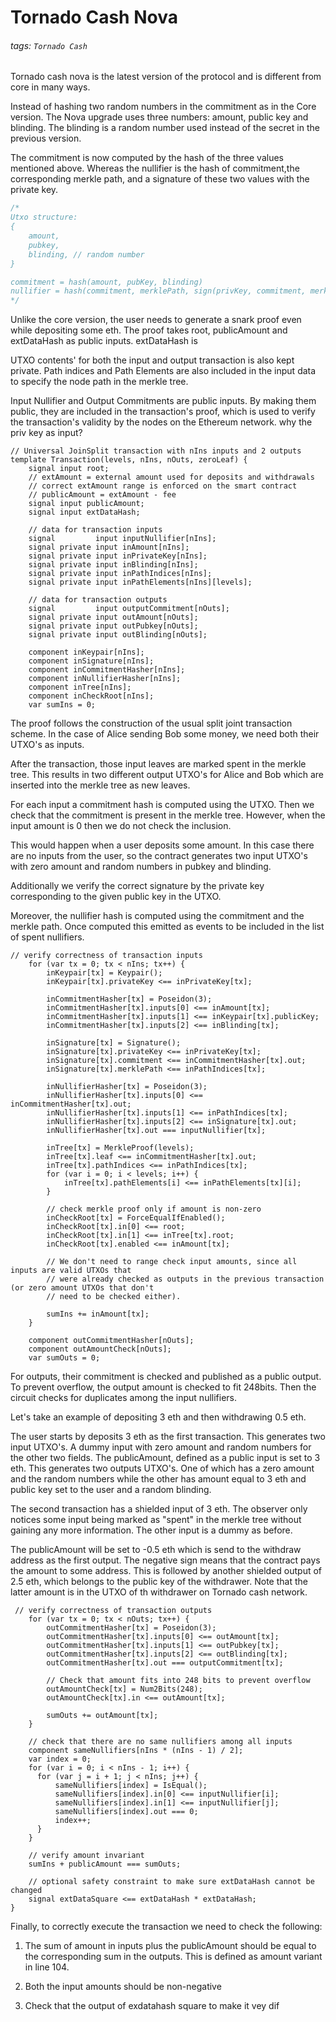 # Tornado Cash Nova
###### tags: `Tornado Cash`

Tornado cash nova is the latest version of the protocol and is different from core in many ways.

Instead of hashing two random numbers in the commitment as in the Core version. The Nova upgrade uses three numbers: amount, public key and blinding. The blinding is a random number used instead of the secret in the previous version. 

The commitment is now computed by the hash of the three values mentioned above. Whereas the nullifier is the hash of commitment,the corresponding merkle path, and a signature of these two values with the private key.


```js
/*
Utxo structure:
{
    amount,
    pubkey,
    blinding, // random number
}

commitment = hash(amount, pubKey, blinding)
nullifier = hash(commitment, merklePath, sign(privKey, commitment, merklePath))
*/
```

Unlike the core version, the user needs to generate a snark proof even while depositing some eth. The proof takes root, publicAmount and extDataHash as public inputs. extDataHash is 

UTXO contents' for both the input and output transaction is also kept private. Path indices and Path Elements are also included in the input data to specify the node path in the merkle tree.

Input Nullifier and Output Commitments are public inputs. By making them public, they are included in the transaction's proof, which is used to verify the transaction's validity by the nodes on the   Ethereum network. why the priv key as input?

```circom=
// Universal JoinSplit transaction with nIns inputs and 2 outputs
template Transaction(levels, nIns, nOuts, zeroLeaf) {
    signal input root;
    // extAmount = external amount used for deposits and withdrawals
    // correct extAmount range is enforced on the smart contract
    // publicAmount = extAmount - fee
    signal input publicAmount;
    signal input extDataHash;

    // data for transaction inputs
    signal         input inputNullifier[nIns];
    signal private input inAmount[nIns];
    signal private input inPrivateKey[nIns];
    signal private input inBlinding[nIns];
    signal private input inPathIndices[nIns];
    signal private input inPathElements[nIns][levels];

    // data for transaction outputs
    signal         input outputCommitment[nOuts];
    signal private input outAmount[nOuts];
    signal private input outPubkey[nOuts];
    signal private input outBlinding[nOuts];

    component inKeypair[nIns];
    component inSignature[nIns];
    component inCommitmentHasher[nIns];
    component inNullifierHasher[nIns];
    component inTree[nIns];
    component inCheckRoot[nIns];
    var sumIns = 0;
```

The proof follows the construction of the usual split joint transaction scheme. In the case of  Alice sending Bob some money, we need both their UTXO's as inputs. 

After the transaction, those input leaves are marked spent in the merkle tree. This results in two different output UTXO's for Alice and Bob which are inserted into the merkle tree as new leaves.

For each input a commitment hash is computed using the UTXO. Then we check that the commitment is present in the merkle tree. However, when the input amount is 0 then we do not check the inclusion. 

This would happen when a user deposits some amount. In this case there are no inputs from the user, so the contract generates two input UTXO's with zero amount and random numbers in pubkey and blinding. 

Additionally we verify the correct signature by the private key corresponding to the given public key in the UTXO.

Moreover, the nullifier hash is computed using the commitment and the merkle path. Once computed this emitted as events to be included in the list of spent nullifiers.

```circom=+
// verify correctness of transaction inputs
    for (var tx = 0; tx < nIns; tx++) {
        inKeypair[tx] = Keypair();
        inKeypair[tx].privateKey <== inPrivateKey[tx];

        inCommitmentHasher[tx] = Poseidon(3);
        inCommitmentHasher[tx].inputs[0] <== inAmount[tx];
        inCommitmentHasher[tx].inputs[1] <== inKeypair[tx].publicKey;
        inCommitmentHasher[tx].inputs[2] <== inBlinding[tx];

        inSignature[tx] = Signature();
        inSignature[tx].privateKey <== inPrivateKey[tx];
        inSignature[tx].commitment <== inCommitmentHasher[tx].out;
        inSignature[tx].merklePath <== inPathIndices[tx];

        inNullifierHasher[tx] = Poseidon(3);
        inNullifierHasher[tx].inputs[0] <== inCommitmentHasher[tx].out;
        inNullifierHasher[tx].inputs[1] <== inPathIndices[tx];
        inNullifierHasher[tx].inputs[2] <== inSignature[tx].out;
        inNullifierHasher[tx].out === inputNullifier[tx];

        inTree[tx] = MerkleProof(levels);
        inTree[tx].leaf <== inCommitmentHasher[tx].out;
        inTree[tx].pathIndices <== inPathIndices[tx];
        for (var i = 0; i < levels; i++) {
            inTree[tx].pathElements[i] <== inPathElements[tx][i];
        }

        // check merkle proof only if amount is non-zero
        inCheckRoot[tx] = ForceEqualIfEnabled();
        inCheckRoot[tx].in[0] <== root;
        inCheckRoot[tx].in[1] <== inTree[tx].root;
        inCheckRoot[tx].enabled <== inAmount[tx];

        // We don't need to range check input amounts, since all inputs are valid UTXOs that
        // were already checked as outputs in the previous transaction (or zero amount UTXOs that don't
        // need to be checked either).

        sumIns += inAmount[tx];
    }

    component outCommitmentHasher[nOuts];
    component outAmountCheck[nOuts];
    var sumOuts = 0;
```

For outputs, their commitment is checked and published as a public output. To prevent overflow, the output amount is checked to fit 248bits. Then the circuit checks for duplicates among the input nullifiers.

Let's take an example of depositing 3 eth and then withdrawing 0.5 eth. 

The user starts by deposits 3 eth as the first transaction. This generates two input UTXO's. A dummy input with zero amount and random numbers for the other two fields. The publicAmount, defined as a public input is set to 3 eth. This generates two outputs UTXO's. One of which has a zero amount and the random numbers while the other has amount equal to 3 eth and public key set to the user and a random blinding. 

The second transaction has a shielded input of 3 eth. The observer only notices some input being marked as "spent" in the merkle tree without gaining any more information. The other input is a dummy as before. 

The publicAmount will be set to -0.5 eth which is send to the withdraw address as the first output. The negative sign means that the contract pays the amount to some address. This is followed by another shielded output of 2.5 eth, which belongs to the public key of the withdrawer. Note that the latter amount is in the UTXO of th withdrawer on Tornado cash network.


```circom=+
 // verify correctness of transaction outputs
    for (var tx = 0; tx < nOuts; tx++) {
        outCommitmentHasher[tx] = Poseidon(3);
        outCommitmentHasher[tx].inputs[0] <== outAmount[tx];
        outCommitmentHasher[tx].inputs[1] <== outPubkey[tx];
        outCommitmentHasher[tx].inputs[2] <== outBlinding[tx];
        outCommitmentHasher[tx].out === outputCommitment[tx];

        // Check that amount fits into 248 bits to prevent overflow
        outAmountCheck[tx] = Num2Bits(248);
        outAmountCheck[tx].in <== outAmount[tx];

        sumOuts += outAmount[tx];
    }

    // check that there are no same nullifiers among all inputs
    component sameNullifiers[nIns * (nIns - 1) / 2];
    var index = 0;
    for (var i = 0; i < nIns - 1; i++) {
      for (var j = i + 1; j < nIns; j++) {
          sameNullifiers[index] = IsEqual();
          sameNullifiers[index].in[0] <== inputNullifier[i];
          sameNullifiers[index].in[1] <== inputNullifier[j];
          sameNullifiers[index].out === 0;
          index++;
      }
    }

    // verify amount invariant
    sumIns + publicAmount === sumOuts;

    // optional safety constraint to make sure extDataHash cannot be changed
    signal extDataSquare <== extDataHash * extDataHash;
}
```


Finally, to correctly execute the transaction we need to check the following:

1) The sum of amount in inputs plus the publicAmount should be equal to the corresponding sum in the outputs. This is defined as amount variant in line 104.

2) Both the input amounts should be non-negative

3) Check that the output of exdatahash square to make it vey dif